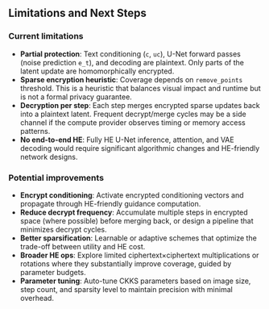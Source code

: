 ## Limitations and Next Steps

### Current limitations
- **Partial protection**: Text conditioning (`c`, `uc`), U-Net forward passes (noise prediction `e_t`), and decoding are plaintext. Only parts of the latent update are homomorphically encrypted.
- **Sparse encryption heuristic**: Coverage depends on `remove_points` threshold. This is a heuristic that balances visual impact and runtime but is not a formal privacy guarantee.
- **Decryption per step**: Each step merges encrypted sparse updates back into a plaintext latent. Frequent decrypt/merge cycles may be a side channel if the compute provider observes timing or memory access patterns.
- **No end-to-end HE**: Fully HE U-Net inference, attention, and VAE decoding would require significant algorithmic changes and HE-friendly network designs.

### Potential improvements
- **Encrypt conditioning**: Activate encrypted conditioning vectors and propagate through HE-friendly guidance computation.
- **Reduce decrypt frequency**: Accumulate multiple steps in encrypted space (where possible) before merging back, or design a pipeline that minimizes decrypt cycles.
- **Better sparsification**: Learnable or adaptive schemes that optimize the trade-off between utility and HE cost.
- **Broader HE ops**: Explore limited ciphertext×ciphertext multiplications or rotations where they substantially improve coverage, guided by parameter budgets.
- **Parameter tuning**: Auto-tune CKKS parameters based on image size, step count, and sparsity level to maintain precision with minimal overhead.
